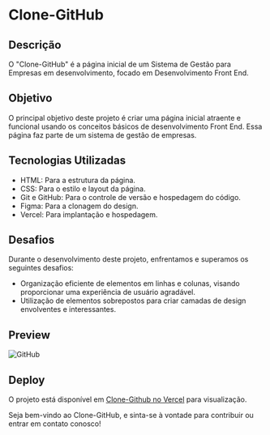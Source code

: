 # Clone-GitHub

## Descrição

O "Clone-GitHub" é a página inicial de um Sistema de Gestão para Empresas em desenvolvimento, focado em Desenvolvimento Front End.

## Objetivo

O principal objetivo deste projeto é criar uma página inicial atraente e funcional usando os conceitos básicos de desenvolvimento Front End. Essa página faz parte de um sistema de gestão de empresas.

## Tecnologias Utilizadas

- HTML: Para a estrutura da página.
- CSS: Para o estilo e layout da página.
- Git e GitHub: Para o controle de versão e hospedagem do código.
- Figma: Para a clonagem do design.
- Vercel: Para implantação e hospedagem.

## Desafios

Durante o desenvolvimento deste projeto, enfrentamos e superamos os seguintes desafios:

- Organização eficiente de elementos em linhas e colunas, visando proporcionar uma experiência de usuário agradável.
- Utilização de elementos sobrepostos para criar camadas de design envolventes e interessantes.


## Preview

![GitHub](https://lucasmiguel2003.github.io/Clone-GitHub1/)


## Deploy

O projeto está disponível em [Clone-Github no Vercel](https://vercel.com/lucasmiguel2003/clone-git-hub1/7qPEM71bbh1ULaoqiAxNiWgThn4A) para visualização.

Seja bem-vindo ao Clone-GitHub, e sinta-se à vontade para contribuir ou entrar em contato conosco!
